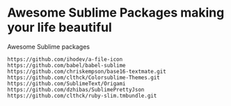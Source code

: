 # Awesome Sublime Packages making your life beautiful
Awesome Sublime packages

```
https://github.com/ihodev/a-file-icon
https://github.com/babel/babel-sublime
https://github.com/chriskempson/base16-textmate.git
https://github.com/clthck/Colorsublime-Themes.git
https://github.com/SublimeText/Origami
https://github.com/dzhibas/SublimePrettyJson
https://github.com/clthck/ruby-slim.tmbundle.git
```
